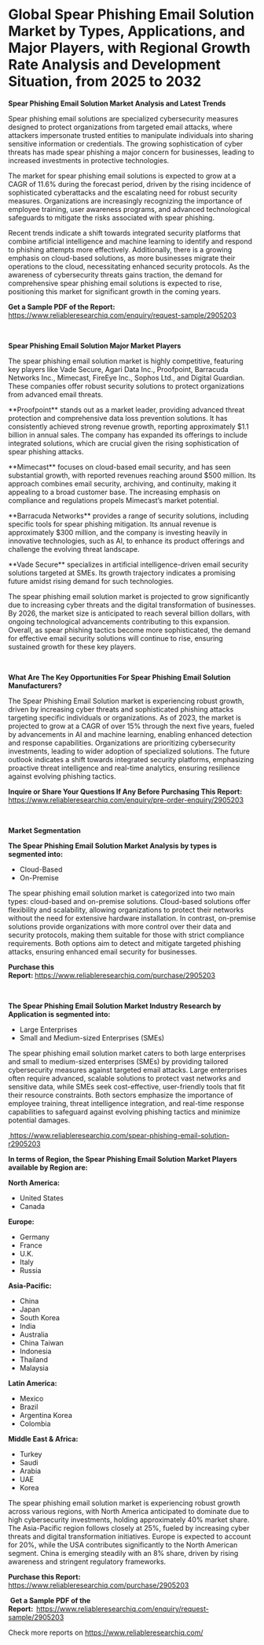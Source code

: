 <p><h1>Global Spear Phishing Email Solution Market by Types, Applications, and Major Players, with Regional Growth Rate Analysis and Development Situation, from 2025 to 2032</h1></p><p><strong>Spear Phishing Email Solution Market Analysis and Latest Trends</strong></p>
<p><p>Spear phishing email solutions are specialized cybersecurity measures designed to protect organizations from targeted email attacks, where attackers impersonate trusted entities to manipulate individuals into sharing sensitive information or credentials. The growing sophistication of cyber threats has made spear phishing a major concern for businesses, leading to increased investments in protective technologies.</p><p>The market for spear phishing email solutions is expected to grow at a CAGR of 11.6% during the forecast period, driven by the rising incidence of sophisticated cyberattacks and the escalating need for robust security measures. Organizations are increasingly recognizing the importance of employee training, user awareness programs, and advanced technological safeguards to mitigate the risks associated with spear phishing. </p><p>Recent trends indicate a shift towards integrated security platforms that combine artificial intelligence and machine learning to identify and respond to phishing attempts more effectively. Additionally, there is a growing emphasis on cloud-based solutions, as more businesses migrate their operations to the cloud, necessitating enhanced security protocols. As the awareness of cybersecurity threats gains traction, the demand for comprehensive spear phishing email solutions is expected to rise, positioning this market for significant growth in the coming years.</p></p>
<p><strong>Get a Sample PDF of the Report:&nbsp;</strong> <a href="https://www.reliableresearchiq.com/enquiry/request-sample/2905203?utm_campaign=3106&utm_medium=2&utm_source=Github&utm_content=ia&utm_term=12032025&utm_id=spear-phishing-email-solution">https://www.reliableresearchiq.com/enquiry/request-sample/2905203</a></p>
<p>&nbsp;</p>
<p><strong>Spear Phishing Email Solution Major Market Players</strong></p>
<p><p>The spear phishing email solution market is highly competitive, featuring key players like Vade Secure, Agari Data Inc., Proofpoint, Barracuda Networks Inc., Mimecast, FireEye Inc., Sophos Ltd., and Digital Guardian. These companies offer robust security solutions to protect organizations from advanced email threats.</p><p>**Proofpoint** stands out as a market leader, providing advanced threat protection and comprehensive data loss prevention solutions. It has consistently achieved strong revenue growth, reporting approximately $1.1 billion in annual sales. The company has expanded its offerings to include integrated solutions, which are crucial given the rising sophistication of spear phishing attacks.</p><p>**Mimecast** focuses on cloud-based email security, and has seen substantial growth, with reported revenues reaching around $500 million. Its approach combines email security, archiving, and continuity, making it appealing to a broad customer base. The increasing emphasis on compliance and regulations propels Mimecast’s market potential.</p><p>**Barracuda Networks** provides a range of security solutions, including specific tools for spear phishing mitigation. Its annual revenue is approximately $300 million, and the company is investing heavily in innovative technologies, such as AI, to enhance its product offerings and challenge the evolving threat landscape.</p><p>**Vade Secure** specializes in artificial intelligence-driven email security solutions targeted at SMEs. Its growth trajectory indicates a promising future amidst rising demand for such technologies. </p><p>The spear phishing email solution market is projected to grow significantly due to increasing cyber threats and the digital transformation of businesses. By 2026, the market size is anticipated to reach several billion dollars, with ongoing technological advancements contributing to this expansion. Overall, as spear phishing tactics become more sophisticated, the demand for effective email security solutions will continue to rise, ensuring sustained growth for these key players.</p></p>
<p>&nbsp;</p>
<p><strong>What Are The Key Opportunities For Spear Phishing Email Solution Manufacturers?</strong></p>
<p><p>The Spear Phishing Email Solution market is experiencing robust growth, driven by increasing cyber threats and sophisticated phishing attacks targeting specific individuals or organizations. As of 2023, the market is projected to grow at a CAGR of over 15% through the next five years, fueled by advancements in AI and machine learning, enabling enhanced detection and response capabilities. Organizations are prioritizing cybersecurity investments, leading to wider adoption of specialized solutions. The future outlook indicates a shift towards integrated security platforms, emphasizing proactive threat intelligence and real-time analytics, ensuring resilience against evolving phishing tactics.</p></p>
<p><strong>Inquire or Share Your Questions If Any Before Purchasing This Report:</strong> <a href="https://www.reliableresearchiq.com/enquiry/pre-order-enquiry/2905203?utm_campaign=3106&utm_medium=2&utm_source=Github&utm_content=ia&utm_term=12032025&utm_id=spear-phishing-email-solution">https://www.reliableresearchiq.com/enquiry/pre-order-enquiry/2905203</a></p>
<p>&nbsp;</p>
<p><strong>Market Segmentation</strong></p>
<p><strong>The Spear Phishing Email Solution Market Analysis by types is segmented into:</strong></p>
<p><ul><li>Cloud-Based</li><li>On-Premise</li></ul></p>
<p><p>The spear phishing email solution market is categorized into two main types: cloud-based and on-premise solutions. Cloud-based solutions offer flexibility and scalability, allowing organizations to protect their networks without the need for extensive hardware installation. In contrast, on-premise solutions provide organizations with more control over their data and security protocols, making them suitable for those with strict compliance requirements. Both options aim to detect and mitigate targeted phishing attacks, ensuring enhanced email security for businesses.</p></p>
<p><strong>Purchase this Report:&nbsp;</strong><a href="https://www.reliableresearchiq.com/purchase/2905203?utm_campaign=3106&utm_medium=2&utm_source=Github&utm_content=ia&utm_term=12032025&utm_id=spear-phishing-email-solution">https://www.reliableresearchiq.com/purchase/2905203</a></p>
<p>&nbsp;</p>
<p><strong>The Spear Phishing Email Solution Market Industry Research by Application is segmented into:</strong></p>
<p><ul><li>Large Enterprises</li><li>Small and Medium-sized Enterprises (SMEs)</li></ul></p>
<p><p>The spear phishing email solution market caters to both large enterprises and small to medium-sized enterprises (SMEs) by providing tailored cybersecurity measures against targeted email attacks. Large enterprises often require advanced, scalable solutions to protect vast networks and sensitive data, while SMEs seek cost-effective, user-friendly tools that fit their resource constraints. Both sectors emphasize the importance of employee training, threat intelligence integration, and real-time response capabilities to safeguard against evolving phishing tactics and minimize potential damages.</p></p>
<p><a href="https://www.reliableresearchiq.com/spear-phishing-email-solution-r2905203?utm_campaign=3106&utm_medium=2&utm_source=Github&utm_content=ia&utm_term=12032025&utm_id=spear-phishing-email-solution">&nbsp;https://www.reliableresearchiq.com/spear-phishing-email-solution-r2905203</a></p>
<p><strong>In terms of Region, the Spear Phishing Email Solution Market Players available by Region are:</strong></p>
<p>
    <p> <strong> North America: </strong>
        <ul>
            <li>United States</li>
            <li>Canada</li>
        </ul>
        </p> 
    <p> <strong> Europe: </strong>
        <ul>
            <li>Germany</li>
            <li>France</li>
            <li>U.K.</li>
            <li>Italy</li>
            <li>Russia</li>
        </ul>
        </p> 
    <p> <strong> Asia-Pacific: </strong>
        <ul>
            <li>China</li>
            <li>Japan</li>
            <li>South Korea</li>
            <li>India</li>
            <li>Australia</li>
            <li>China Taiwan</li>
            <li>Indonesia</li>
            <li>Thailand</li>
            <li>Malaysia</li>
        </ul>
        </p> 
    <p> <strong> Latin America: </strong>
        <ul>
            <li>Mexico</li>
            <li>Brazil</li>
            <li>Argentina Korea</li>
            <li>Colombia</li>
        </ul>
        </p> 
    <p> <strong> Middle East & Africa: </strong>
        <ul>
            <li>Turkey</li>
            <li>Saudi</li>
            <li>Arabia</li>
            <li>UAE</li>
            <li>Korea</li>
        </ul>
    </p>
    </p>
<p><p>The spear phishing email solution market is experiencing robust growth across various regions, with North America anticipated to dominate due to high cybersecurity investments, holding approximately 40% market share. The Asia-Pacific region follows closely at 25%, fueled by increasing cyber threats and digital transformation initiatives. Europe is expected to account for 20%, while the USA contributes significantly to the North American segment. China is emerging steadily with an 8% share, driven by rising awareness and stringent regulatory frameworks.</p></p>
<p><strong>Purchase this Report: </strong><a href="https://www.reliableresearchiq.com/purchase/2905203?utm_campaign=3106&utm_medium=2&utm_source=Github&utm_content=ia&utm_term=12032025&utm_id=spear-phishing-email-solution">https://www.reliableresearchiq.com/purchase/2905203</a></p>
<p>&nbsp;<strong>Get a Sample PDF of the Report:&nbsp;&nbsp;</strong><a href="https://www.reliableresearchiq.com/enquiry/request-sample/2905203?utm_campaign=3106&utm_medium=2&utm_source=Github&utm_content=ia&utm_term=12032025&utm_id=spear-phishing-email-solution">https://www.reliableresearchiq.com/enquiry/request-sample/2905203</a></p>
<p><strong></strong></p>
<p>Check more reports on <a href="https://www.reliableresearchiq.com/?utm_campaign=3106&utm_medium=2&utm_source=Github&utm_content=ia&utm_term=12032025&utm_id=spear-phishing-email-solution">https://www.reliableresearchiq.com/</a></p>